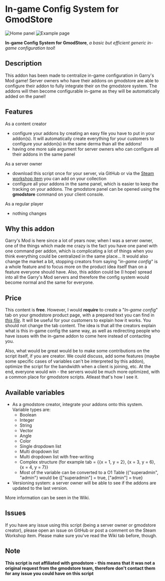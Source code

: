 # In-game Config System for GmodStore

![Home panel](https://diablosdev.com/gmod/gmodstore/addon/medias/home.png)
![Example page](https://diablosdev.com/gmod/gmodstore/addon/medias/addon_example.png)

**In-game Config System for GmodStore**, _a basic but efficient generic in-game configuration tool_!

## Description

This addon has been made to centralize in-game configuration in Garry's Mod game!
Server owners who have their addons on gmodstore are able to configure their addon to fully integrate their on the gmodstore system. The addons will then become configurable in-game as they will be automatically added on the panel!

## Features

As a content creator
  - configure your addons by creating an easy file you have to put in your addon(s). It will automatically create everything for your customers to configure your addon(s) in the same derma than all the addons!
  - having one more sale argument for server owners who can configure all their addons in the same panel

As a server owner
  - download this script once for your server, via GitHub or via the [Steam workshop item](https://steamcommunity.com/sharedfiles/filedetails/?id=2795742935) you can add on your collection
  - configure all your addons in the same panel, which is easier to keep the tracking on your addons. The gmodstore panel can be opened using the **gmodstore** command on your client console.

As a regular player
  - nothing changes


## Why this addon

Garry's Mod is here since a lot of years now; when I was a server owner, one of the things which made me crazy is the fact you have one panel with one command per addon, which is complicating a lot of things when you think everything could be centralized in the same place...
It would also change the market a bit, stopping creators from saying "_in-game config_" is a whole feature and to focus more on the product idea itself than on a feature everyone should have.
Also, this addon could be (I hope) spread into all the Garry's Mod servers and therefore the config system would become normal and the same for everyone.

## Price

This content is **free**. However, I would **require** to create a "_In-game config_" tab on your gmodstore product page, with a prepared text you can find in [_this file_](gmodstore_tab.md). It will be useful for your customers to explain how it works. You should not change the tab content. The idea is that all the creators explain what is this in-game config the same way, as well as redirecting people who have issues with the in-game addon to come here instead of contacting you.

Also, what would be great would be to make some contributions on the script itself, if you are creator. We could discuss, add some features (maybe some specific cases of variables can't be interpreted by this addon), optimize the script for the bandwidth when a client is joining, etc. 
At the end, everyone would win - the servers would be much more optimized, with a common place for gmodstore scripts. Atleast that's how I see it.

## Available variables

- As a gmodstore creator, integrate your addons onto this system. Variable types are:
  - Boolean
  - Integer
  - String
  - Vector
  - Angle
  - Color
  - Single dropdown list
  - Multi dropdown list
  - Multi dropdown list with free-writing
  - Complex structure (for example tab = {{x = 1, y = 2}, {x = 3, y = 6}, {x = 4, y = 7}}
  - Most of the variable can be converted to a O1 Table ({"superadmin", "admin"} would be {["superadmin"] = true, ["admin"] = true}
- Versioning system: a server owner will be able to see if the addons are updated to the last version.

More information can be seen in the Wiki.

## Issues

If you have any issue using this script (being a server owner or gmodstore creator), please open an issue on GitHub or post a comment on the Steam Workshop item. 
Please make sure you've read the Wiki tab before, though.

## Note

**This script is not affiliated with gmodstore - this means that it was not a original request from the gmodstore team, therefore don't contact them for any issue you could have on this script**
